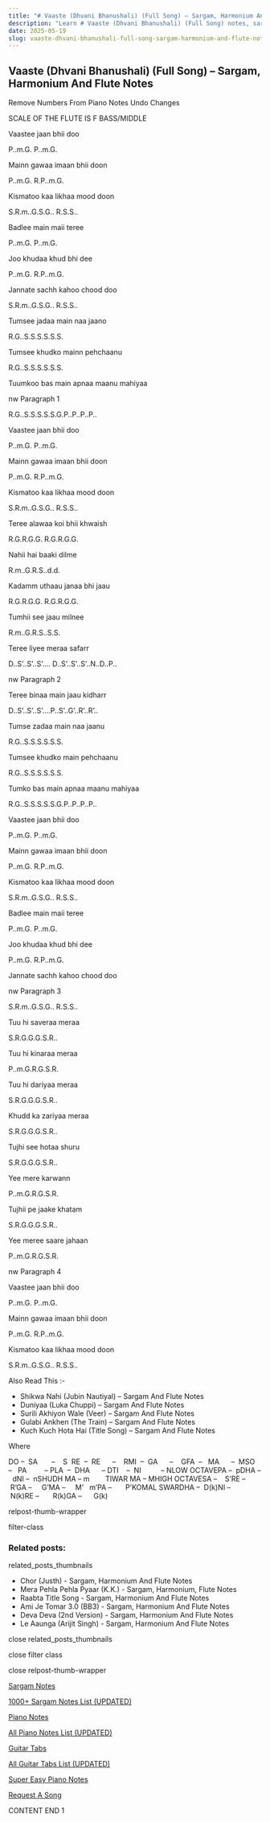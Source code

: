 ```yaml
---
title: "# Vaaste (Dhvani Bhanushali) (Full Song) – Sargam, Harmonium And Flute Notes"
description: "Learn # Vaaste (Dhvani Bhanushali) (Full Song) notes, sargam, harmonium notations and flute notes. Easy step-by-step tutorial for beginners."
date: 2025-05-19
slug: vaaste-dhvani-bhanushali-full-song-sargam-harmonium-and-flute-notes
---
```


## Vaaste (Dhvani Bhanushali) (Full Song) – Sargam, Harmonium And Flute Notes

Remove Numbers From Piano Notes
Undo Changes

SCALE OF THE FLUTE IS F BASS/MIDDLE

Vaastee jaan bhii doo

P..m.G. P..m.G.

Mainn gawaa imaan bhii doon

P..m.G. R.P..m.G.

Kismatoo kaa likhaa mood doon

S.R.m..G.S.G.. R.S.S..

Badlee main maii teree

P..m.G. P..m.G.

Joo khudaa khud bhi dee

P..m.G. R.P..m.G.

Jannate sachh kahoo chood doo

S.R.m..G.S.G.. R.S.S..

Tumsee jadaa main naa jaano

R.G..S.S.S.S.S.S.

Tumsee khudko mainn pehchaanu

R.G..S.S.S.S.S.S.

Tuumkoo bas main apnaa maanu mahiyaa

nw Paragraph 1

R.G..S.S.S.S.S.G.P..P..P..P..

Vaastee jaan bhii doo

P..m.G. P..m.G.

Mainn gawaa imaan bhii doon

P..m.G. R.P..m.G.

Kismatoo kaa likhaa mood doon

S.R.m..G.S.G.. R.S.S..

Teree alawaa koi bhii khwaish

R.G.R.G.G. R.G.R.G.G.

Nahii hai baaki dilme

R.m..G.R.S..d.d.

Kadamm uthaau janaa bhi jaau

R.G.R.G.G. R.G.R.G.G.

Tumhii see jaau milnee

R.m..G.R.S..S.S.

Teree liyee meraa safarr

D..S’..S’..S’…. D..S’..S’..S’..N..D..P..

nw Paragraph 2

Teree binaa main jaau kidharr

D..S’..S’..S’….P..S’..G’..R’..R’..

Tumse zadaa main naa jaanu

R.G..S.S.S.S.S.S.

Tumsee khudko main pehchaanu

R.G..S.S.S.S.S.S.

Tumko bas main apnaa maanu mahiyaa

R.G..S.S.S.S.S.G.P..P..P..P..

Vaastee jaan bhii doo

P..m.G. P..m.G.

Mainn gawaa imaan bhii doon

P..m.G. R.P..m.G.

Kismatoo kaa likhaa mood doon

S.R.m..G.S.G.. R.S.S..

Badlee main maii teree

P..m.G. P..m.G.

Joo khudaa khud bhi dee

P..m.G. R.P..m.G.

Jannate sachh kahoo chood doo

nw Paragraph 3

S.R.m..G.S.G.. R.S.S..

Tuu hi saveraa meraa

S.R.G.G.G.S.R..

Tuu hi kinaraa meraa

P..m.G.R.G.S.R.

Tuu hi dariyaa meraa

S.R.G.G.G.S.R..

Khudd ka zariyaa meraa

S.R.G.G.G.S.R..

Tujhi see hotaa shuru

S.R.G.G.G.S.R..

Yee mere karwann

P..m.G.R.G.S.R.

Tujhii pe jaake khatam

S.R.G.G.G.S.R..

Yee meree saare jahaan

P..m.G.R.G.S.R.

nw Paragraph 4

Vaastee jaan bhii doo

P..m.G. P..m.G.

Mainn gawaa imaan bhii doon

P..m.G. R.P..m.G.

Kismatoo kaa likhaa mood doon

S.R.m..G.S.G.. R.S.S..



Also Read This :-



* Shikwa Nahi (Jubin Nautiyal) – Sargam And Flute Notes
* Duniyaa (Luka Chuppi) – Sargam And Flute Notes
* Surili Akhiyon Wale (Veer) – Sargam And Flute Notes
* Gulabi Ankhen (The Train) – Sargam And Flute Notes
* Kuch Kuch Hota Hai (Title Song) – Sargam And Flute Notes

Where



DO –  SA       –    S  RE  –  RE      –    RMI  –  GA      –    GFA  –   MA      –  MSO  –   PA         – PLA  –  DHA      – DTI    –  NI          – NLOW OCTAVEPA –  pDHA –  dNI –  nSHUDH MA – m        TIWAR MA – MHIGH OCTAVESA –    S’RE –     R’GA –     G’MA –     M’   m’PA –       P’KOMAL SWARDHA –  D(k)NI –       N(k)RE –       R(k)GA –      G(k)



relpost-thumb-wrapper

filter-class

### Related posts:

related_posts_thumbnails

* Chor (Justh) - Sargam, Harmonium And Flute Notes
* Mera Pehla Pehla Pyaar (K.K.) - Sargam, Harmonium, Flute Notes
* Raabta Title Song - Sargam, Harmonium And Flute Notes
* Ami Je Tomar 3.0 (BB3) - Sargam, Harmonium And Flute Notes
* Deva Deva (2nd Version) - Sargam, Harmonium And Flute Notes
* Le Aaunga (Arijit Singh) - Sargam, Harmonium And Flute Notes

close related_posts_thumbnails

close filter class

close relpost-thumb-wrapper

[Sargam Notes](https://www.notationsworld.com/sargam-notes.html)

[1000+ Sargam Notes List (UPDATED)](https://www.notationsworld.com/all-songs-list-sargam-notes.html)

[Piano Notes](https://www.notationsworld.com/piano-notes.html)

[All Piano Notes List (UPDATED)](https://www.notationsworld.com/all-songs-list-piano-notes.html)

[Guitar Tabs](https://www.notationsworld.com/guitar-tabs.html)

[All Guitar Tabs List (UPDATED)](https://www.notationsworld.com/all-songs-list-guitar-tabs.html)

[Super Easy Piano Notes](https://studywall.in/)

[Request A Song](https://www.notationsworld.com/request-a-song.html)

CONTENT END 1

